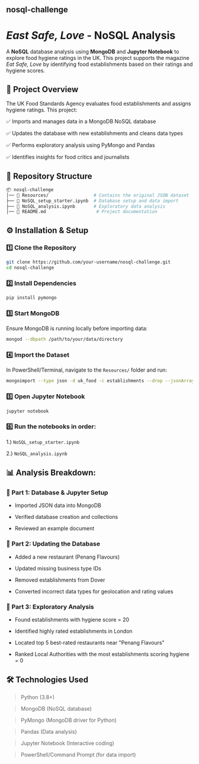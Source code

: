 ## nosql-challenge

# *East Safe, Love* - NoSQL Analysis

A **NoSQL** database analysis using **MongoDB** and **Jupyter Notebook** to explore food hygiene ratings in the UK. This project supports the magazine *Eat Safe, Love* by identifying food establishments based on their ratings and hygiene scores.

## 📌 Project Overview

The UK Food Standards Agency evaluates food establishments and assigns hygiene ratings. This project:

✅ Imports and manages data in a MongoDB NoSQL database

✅ Updates the database with new establishments and cleans data types

✅ Performs exploratory analysis using PyMongo and Pandas

✅ Identifies insights for food critics and journalists

## 📂 Repository Structure
```bash
📦 nosql-challenge
│── 📁 Resources/                 # Contains the original JSON dataset
├── 📓 NoSQL_setup_starter.ipynb  # Database setup and data import
├── 📓 NoSQL_analysis.ipynb       # Exploratory data analysis
│── 📜 README.md                   # Project documentation
```

## ⚙️ Installation & Setup

### 1️⃣ Clone the Repository
```sh
git clone https://github.com/your-username/nosql-challenge.git
cd nosql-challenge
```

### 2️⃣ Install Dependencies
```sh
pip install pymongo
```

### 3️⃣ Start MongoDB
Ensure MongoDB is running locally before importing data:
```sh
mongod --dbpath /path/to/your/data/directory
```

### 4️⃣ Import the Dataset
In PowerShell/Terminal, navigate to the `Resources/` folder and run:
```sh
mongoimport --type json -d uk_food -c establishments --drop --jsonArray --file "Resources/establishments.json"
```

### 5️⃣ Open Jupyter Notebook
```sh
jupyter notebook
```

### 6️⃣ Run the notebooks in order:

1.) `NoSQL_setup_starter.ipynb`

2.) `NoSQL_analysis.ipynb`

## 📊 Analysis Breakdown:

### 📌 Part 1: Database & Jupyter Setup

- Imported JSON data into MongoDB

- Verified database creation and collections

- Reviewed an example document

### 📌 Part 2: Updating the Database

- Added a new restaurant (Penang Flavours)

- Updated missing business type IDs

- Removed establishments from Dover

- Converted incorrect data types for geolocation and rating values

### 📌 Part 3: Exploratory Analysis

- Found establishments with hygiene score = 20

- Identified highly rated establishments in London

- Located top 5 best-rated restaurants near "Penang Flavours"

- Ranked Local Authorities with the most establishments scoring hygiene = 0

## 🛠 Technologies Used

> Python (3.8+)

> MongoDB (NoSQL database)

> PyMongo (MongoDB driver for Python)

> Pandas (Data analysis)

> Jupyter Notebook (Interactive coding)

> PowerShell/Command Prompt (for data import)
